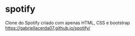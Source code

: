 # spotify

Clone do Spotify criado com apenas HTML, CSS e bootstrap
<a href="">https://gabriellacerda07.github.io/spotify/</a>
